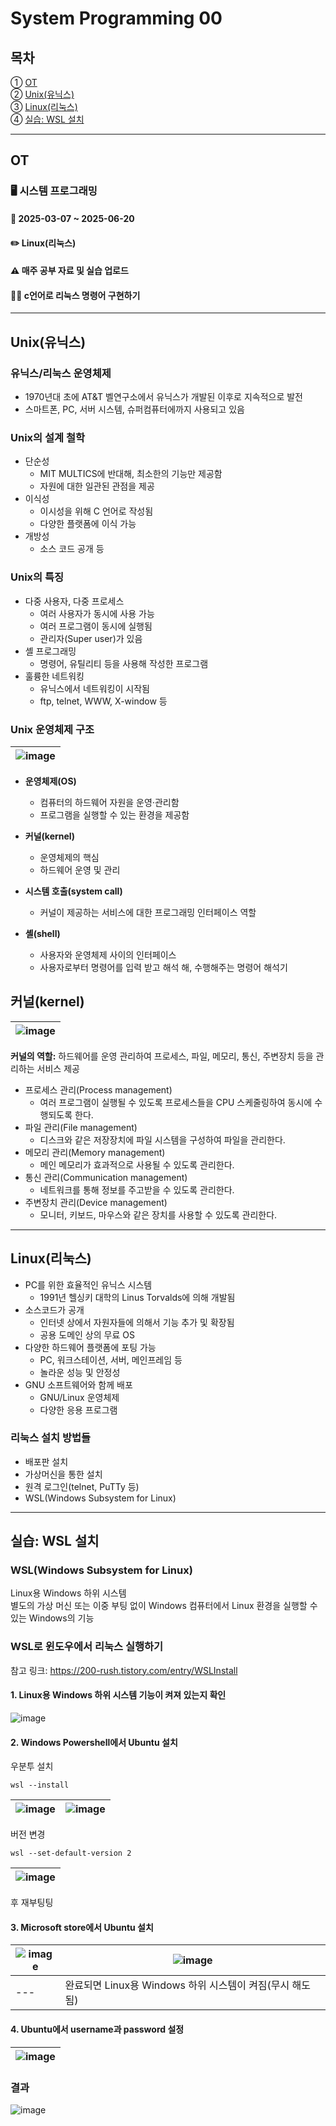 # System Programming 00
## 목차
① [OT](#OT) </br>
② [Unix(유닉스)](#Unix유닉스) </br>
③ [Linux(리눅스)](#Linux리눅스) </br>
④ [실습: WSL 설치](#실습-WSL-설치)

--- 
## OT

### 🖥️ 시스템 프로그래밍
#### 📅 2025-03-07 ~ 2025-06-20
#### ✏️ Linux(리눅스)
#### ⚠️ 매주 공부 자료 및 실습 업로드
#### 👩‍💻 c언어로 리눅스 명령어 구현하기
---
## Unix(유닉스)

### 유닉스/리눅스 운영체제
- 1970년대 초에 AT&T 벨연구소에서 유닉스가 개발된 이후로 지속적으로 발전
- 스마트폰, PC, 서버 시스템, 슈퍼컴퓨터에까지 사용되고 있음

### Unix의 설계 철학
- 단순성
  + MIT MULTICS에 반대해, 최소한의 기능만 제공함
  + 자원에 대한 일관된 관점을 제공
- 이식성
  + 이시성을 위해 C 언어로 작성됨
  + 다양한 플랫폼에 이식 가능
- 개방성
  + 소스 코드 공개 등

### Unix의 특징
- 다중 사용자, 다중 프로세스
  + 여러 사용자가 동시에 사용 가능
  + 여러 프로그램이 동시에 실행됨
  + 관리자(Super user)가 있음
- 셸 프로그래밍
  + 명령어, 유틸리티 등을 사용해 작성한 프로그램
- 훌륭한 네트워킹
  + 유닉스에서 네트워킹이 시작됨
  + ftp, telnet, WWW, X-window 등

### Unix 운영체제 구조

![image](https://github.com/user-attachments/assets/e6a94903-59b6-458d-9641-8befc7f3dea0) |
---|

- **운영체제(OS)**
  + 컴퓨터의 하드웨어 자원을 운영·관리함
  + 프로그램을 실행할 수 있는 환경을 제공함

- **커널(kernel)**
  + 운영체제의 핵심
  + 하드웨어 운영 및 관리
- **시스템 호출(system call)**
  + 커널이 제공하는 서비스에 대한 프로그래밍 인터페이스 역할
- **셸(shell)**
  + 사용자와 운영체제 사이의 인터페이스
  + 사용자로부터 명령어를 입력 받고 해석 해, 수행해주는 명령어 해석기

## 커널(kernel)

![image](https://github.com/user-attachments/assets/e29a6b9f-6ba2-4517-a4f7-8da8e2f75f16) |
---|

**커널의 역할:** 하드웨어를 운영 관리하여 프로세스, 파일, 메모리, 통신, 주변장치 등을 관리하는 서비스 제공
- 프로세스 관리(Process management)
  + 여러 프로그램이 실행될 수 있도록 프로세스들을 CPU 스케줄링하여 동시에 수행되도록 한다.
- 파일 관리(File management)
  + 디스크와 같은 저장장치에 파일 시스템을 구성하여 파일을 관리한다.
- 메모리 관리(Memory management)
  + 메인 메모리가 효과적으로 사용될 수 있도록 관리한다.
- 통신 관리(Communication management)
  + 네트워크를 통해 정보를 주고받을 수 있도록 관리한다.
- 주변장치 관리(Device management)
  + 모니터, 키보드, 마우스와 같은 장치를 사용할 수 있도록 관리한다.

---
## Linux(리눅스)
- PC를 위한 효율적인 유닉스 시스템
  + 1991년 헬싱키 대학의 Linus Torvalds에 의해 개발됨
- 소스코드가 공개
  + 인터넷 상에서 자원자들에 의해서 기능 추가 및 확장됨
  + 공용 도메인 상의 무료 OS
- 다양한 하드웨어 플랫폼에 포팅 가능
  + PC, 워크스테이션, 서버, 메인프레임 등
  + 놀라운 성능 및 안정성
- GNU 소프트웨어와 함께 배포
  + GNU/Linux 운영체제
  + 다양한 응용 프로그램

### 리눅스 설치 방법들
- 배포판 설치
- 가상머신을 통한 설치
- 원격 로그인(telnet, PuTTy 등)
- WSL(Windows Subsystem for Linux)

---
## 실습: WSL 설치

### WSL(Windows Subsystem for Linux)
Linux용 Windows 하위 시스템</br>
별도의 가상 머신 또는 이중 부팅 없이 Windows 컴퓨터에서 Linux 환경을 실행할 수 있는 Windows의 기능

### WSL로 윈도우에서 리눅스 실행하기
참고 링크: https://200-rush.tistory.com/entry/WSLInstall

#### 1. Linux용 Windows 하위 시스템 기능이 켜져 있는지 확인
![image](https://github.com/user-attachments/assets/61a3bdda-3cad-4e08-a1f1-af77bed3f9ac)

#### 2. Windows Powershell에서 Ubuntu 설치
우분투 설치
```
wsl --install
```

![image](https://github.com/user-attachments/assets/643fd450-4720-41e2-a097-c3b030b1b54f) | ![image](https://github.com/user-attachments/assets/d369397c-55ef-4001-9b11-f4d4f83adf66)
---|---|

버전 변경
```
wsl --set-default-version 2
```

![image](https://github.com/user-attachments/assets/17dd4c9f-4290-4390-adf8-2210f3134885) |
---|

후 재부팅팅

#### 3. Microsoft store에서 Ubuntu 설치

![image](https://github.com/user-attachments/assets/a37b57e8-d4c5-4118-b3b2-8c3632c9cb88)| ![image](https://github.com/user-attachments/assets/482a3971-f299-4fa5-9d23-552cda7b5a8b)
---| ---
---| 완료되면 Linux용 Windows 하위 시스템이 켜짐(무시 해도 됨)

#### 4. Ubuntu에서 username과 password 설정
![image](https://github.com/user-attachments/assets/6977438e-ec1c-4811-83a8-066838ea7c3d) |
---|

### 결과
![image](https://github.com/user-attachments/assets/a33b45d0-f76c-4186-9bca-2f0d33199f36)

